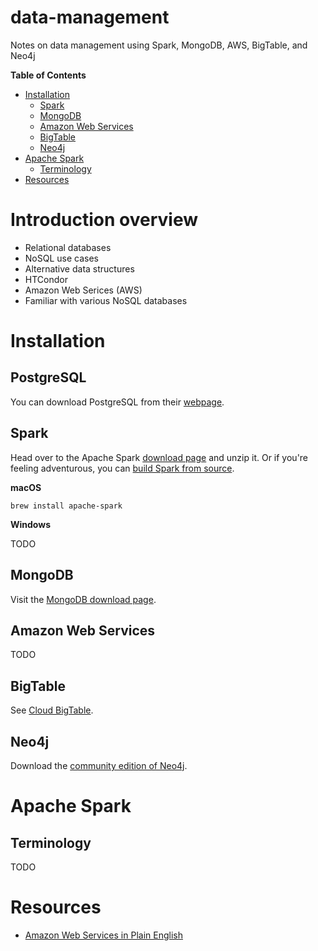 # data-management
Notes on data management using Spark, MongoDB, AWS, BigTable, and Neo4j

<!-- START doctoc generated TOC please keep comment here to allow auto update -->
<!-- DON'T EDIT THIS SECTION, INSTEAD RE-RUN doctoc TO UPDATE -->
**Table of Contents**

- [Installation](#installation)
  - [Spark](#spark)
  - [MongoDB](#mongodb)
  - [Amazon Web Services](#amazon-web-services)
  - [BigTable](#bigtable)
  - [Neo4j](#neo4j)
- [Apache Spark](#apache-spark)
  - [Terminology](#terminology)
- [Resources](#resources)

<!-- END doctoc generated TOC please keep comment here to allow auto update -->

# Introduction overview

- Relational databases
- NoSQL use cases
- Alternative data structures
- HTCondor
- Amazon Web Serices (AWS)
- Familiar with various NoSQL databases

# Installation

## PostgreSQL

You can download PostgreSQL from their [webpage][psql].

[psql]: https://www.postgresql.org

## Spark

Head over to the Apache Spark [download page][dl-spark] and unzip it. Or if
you're feeling adventurous, you can [build Spark from source][sparksource].

**macOS**

```shell
brew install apache-spark
```

**Windows**

TODO

[dl-spark]: http://spark.apache.org/downloads.html
[sparksource]: http://spark.apache.org/docs/latest/building-spark.html

## MongoDB

Visit the [MongoDB download page][dl-mongodb].

[dl-mongodb]: https://www.mongodb.com/download-center

## Amazon Web Services

TODO

## BigTable

See [Cloud BigTable][bigtable].

[bigtable]: https://cloud.google.com/bigtable/

## Neo4j

Download the [community edition of Neo4j][dl-neo4j].

[dl-neo4j]: https://neo4j.com/download/community-edition/

# Apache Spark

## Terminology

TODO

# Resources

- [Amazon Web Services in Plain English](https://www.expeditedssl.com/aws-in-plain-english)
